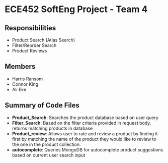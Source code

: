 # ECE452 SoftEng Project - Team 4

## Responsibilities
- Product Search (Atlas Search)
- Filter/Reorder Search
- Product Reviews

## Members
- Harris Ransom
- Connor King
- Ali Eke

## Summary of Code Files
- **Product_Search**: Searches the product database based on user query 
- **Filter_Search**: Based on the filter criteria provided in request body, returns matching products in database
- **Product_review**: Allows user to rate and review a product by finding it first by matching the name of the product they would like to review to the one in the product collection.
- **autocomplete**: Queries MongoDB for autocomplete product suggestions based on current user search input
